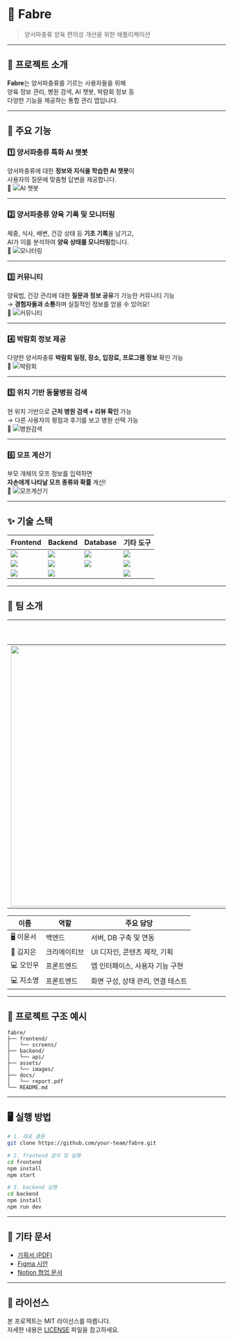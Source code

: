 # 🐍 Fabre

> 양서파충류 양육 편의성 개선을 위한 애플리케이션

---

## 📌 프로젝트 소개

**Fabre**는 양서파충류를 기르는 사용자들을 위해  
양육 정보 관리, 병원 검색, AI 챗봇, 박람회 정보 등  
다양한 기능을 제공하는 통합 관리 앱입니다.

---

## 🌟 주요 기능

### 1️⃣ 양서파충류 특화 AI 챗봇
양서파충류에 대한 **정보와 지식을 학습한 AI 챗봇**이  
사용자의 질문에 맞춤형 답변을 제공합니다.  
📸 ![AI 챗봇](./images/chatbot.png)

---

### 2️⃣ 양서파충류 양육 기록 및 모니터링  
체중, 식사, 배변, 건강 상태 등 **기초 기록**을 남기고,  
AI가 이를 분석하여 **양육 상태를 모니터링**합니다.  
📸 ![모니터링](./images/monitoring.png)

---

### 3️⃣ 커뮤니티  
양육법, 건강 관리에 대한 **질문과 정보 공유**가 가능한 커뮤니티 기능  
→ **경험자들과 소통**하며 실질적인 정보를 얻을 수 있어요!  
📸 ![커뮤니티](./images/community.png)

---

### 4️⃣ 박람회 정보 제공  
다양한 양서파충류 **박람회 일정, 장소, 입장료, 프로그램 정보** 확인 가능  
📸 ![박람회](./images/expo.png)

---

### 5️⃣ 위치 기반 동물병원 검색  
현 위치 기반으로 **근처 병원 검색 + 리뷰 확인** 가능  
→ 다른 사용자의 평점과 후기를 보고 병원 선택 가능  
📸 ![병원검색](./images/hospital.png)

---

### 6️⃣ 모프 계산기  
부모 개체의 모프 정보를 입력하면  
**자손에게 나타날 모프 종류와 확률** 계산!  
📸 ![모프계산기](./images/morph.png)

---

## ✨ 기술 스택

| Frontend | Backend | Database | 기타 도구 |
|----------|---------|----------|------------|
| <img src="https://img.shields.io/badge/React_Native-61DAFB?style=for-the-badge&logo=react&logoColor=black" /> | <img src="https://img.shields.io/badge/Node.js-339933?style=for-the-badge&logo=node.js&logoColor=white" /> | <img src="https://img.shields.io/badge/Firebase-FFCA28?style=for-the-badge&logo=firebase&logoColor=black" /> | <img src="https://img.shields.io/badge/GitHub-181717?style=for-the-badge&logo=github&logoColor=white" /> |
| <img src="https://img.shields.io/badge/Flutter-02569B?style=for-the-badge&logo=flutter&logoColor=white" /> | <img src="https://img.shields.io/badge/Spring_Boot-6DB33F?style=for-the-badge&logo=springboot&logoColor=white" /> | <img src="https://img.shields.io/badge/MySQL-4479A1?style=for-the-badge&logo=mysql&logoColor=white" /> | <img src="https://img.shields.io/badge/Notion-000000?style=for-the-badge&logo=notion&logoColor=white" /> |
| <img src="https://img.shields.io/badge/Tailwind_CSS-06B6D4?style=for-the-badge&logo=tailwindcss&logoColor=white" /> | <img src="https://img.shields.io/badge/Express-000000?style=for-the-badge&logo=express&logoColor=white" /> | | <img src="https://img.shields.io/badge/Figma-F24E1E?style=for-the-badge&logo=figma&logoColor=white" /> |



---

## 👥 팀 소개

|  | 이름 | 역할 |
|--|------|------|
| <img src="./images/image.png" width="600"/> |  |  |

| 이름 | 역할 | 주요 담당 |
|------|------|-----------|
| 🖥 이윤서 | 백엔드 | 서버, DB 구축 및 연동 |
| 🎨 김지은 | 크리에이티브 | UI 디자인, 콘텐츠 제작, 기획 |
| 💻 오인우 | 프론트엔드 | 앱 인터페이스, 사용자 기능 구현 |
| 💻 지소명 | 프론트엔드 | 화면 구성, 상태 관리, 연결 테스트 |




---

## 📂 프로젝트 구조 예시

```
fabre/
├── frontend/
│   └── screens/
├── backend/
│   └── api/
├── assets/
│   └── images/
├── docs/
│   └── report.pdf
└── README.md
```

---

## 🖥 실행 방법

```bash
# 1. 레포 클론
git clone https://github.com/your-team/fabre.git

# 2. frontend 설치 및 실행
cd frontend
npm install
npm start

# 3. backend 실행
cd backend
npm install
npm run dev
```

---

## 📎 기타 문서

- [기획서 (PDF)](./docs/기획서.pdf)
- [Figma 시안](https://figma.com/your-project)
- [Notion 협업 문서](https://notion.so/your-team)

---

## 📝 라이선스

본 프로젝트는 MIT 라이선스를 따릅니다.  
자세한 내용은 [LICENSE](./LICENSE) 파일을 참고하세요.





